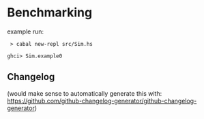
Benchmarking
============

example run:

` > cabal new-repl src/Sim.hs`

```
ghci> Sim.example0

```


## Changelog

(would make sense to automatically generate this with: https://github.com/github-changelog-generator/github-changelog-generator)


